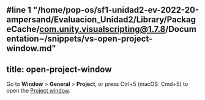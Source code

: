 #line 1 "/home/pop-os/sf1-unidad2-ev-2022-20-ampersand/Evaluacion_Unidad2/Library/PackageCache/com.unity.visualscripting@1.7.8/Documentation~/snippets/vs-open-project-window.md"
---
title: open-project-window
---

Go to **Window** &gt; **General** &gt; **Project**, or press Ctrl+5 (macOS: Cmd+5) to open the [Project window](https://docs.unity3d.com/Manual/ProjectView.html).
